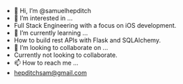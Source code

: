 - 👋 Hi, I’m @samuelhepditch
- 👀 I’m interested in ...
- Full Stack Engineering with a focus on iOS development.
- 🌱 I’m currently learning ...
- How to build rest APIs with Flask and SQLAlchemy.
- 💞️ I’m looking to collaborate on ...
- Currently not looking to collaborate.
- 📫 How to reach me ...
- hepditchsam@gmail.com 
<!---
samuelhepditch/samuelhepditch is a ✨ special ✨ repository because its `README.md` (this file) appears on your GitHub profile.
You can click the Preview link to take a look at your changes.
--->
